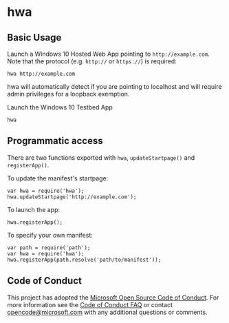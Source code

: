 # hwa

## Basic Usage

Launch a Windows 10 Hosted Web App pointing to `http://example.com`. Note that the protocol (e.g. `http://` or `https://`) is required:
```
hwa http://example.com
```

hwa will automatically detect if you are pointing to localhost and will require admin privileges for a loopback exemption.

Launch the Windows 10 Testbed App
```
hwa
```

## Programmatic access
There are two functions exported with `hwa`, `updateStartpage()` and `registerApp()`.

To update the manifest's startpage:
```
var hwa = require('hwa');
hwa.updateStartpage('http://example.com');
```

To launch the app:
```
hwa.registerApp();
```

To specify your own manifest:

```
var path = require('path');
var hwa = require('hwa');
hwa.registerApp(path.resolve('path/to/manifest'));
```

## Code of Conduct
This project has adopted the [Microsoft Open Source Code of Conduct](https://opensource.microsoft.com/codeofconduct/). For more information see the [Code of Conduct FAQ](https://opensource.microsoft.com/codeofconduct/faq/) or contact [opencode@microsoft.com](mailto:opencode@microsoft.com) with any additional questions or comments.
